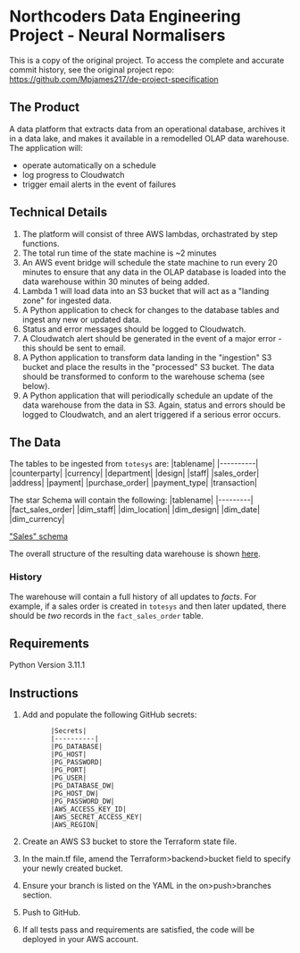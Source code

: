 # Northcoders Data Engineering Project - Neural Normalisers

This is a copy of the original project. To access the complete and accurate commit history, see the original project repo: https://github.com/Mpjames217/de-project-specification

## The Product

A data platform that extracts data from an operational database, archives it in a data lake, and makes it available in a remodelled OLAP data warehouse. The application will:
  - operate automatically on a schedule
  - log progress to Cloudwatch
  - trigger email alerts in the event of failures

## Technical Details

1. The platform will consist of three AWS lambdas, orchastrated by step functions.
1. The total run time of the state machine is ~2 minutes
1. An AWS event bridge will schedule the state machine to run every 20 minutes to ensure that any data in the OLAP database is loaded into the data warehouse within 30 minutes of being added.
1. Lambda 1 will load data into an S3 bucket that will act as a "landing zone" for ingested data.
1. A Python application to check for changes to the database tables and ingest any new or updated data. 
1. Status and error messages should be logged to Cloudwatch.
1. A Cloudwatch alert should be generated in the event of a major error - this should be sent to email.
1. A Python application to transform data landing in the "ingestion" S3 bucket and place the results in the "processed" S3 bucket. The data should be transformed to conform to the warehouse schema (see below). 
1. A Python application that will periodically schedule an update of the data warehouse from the data in S3. Again, status and errors should be logged to Cloudwatch, and an alert triggered if a serious error occurs.

## The Data

The tables to be ingested from `totesys` are:
|tablename|
|----------|
|counterparty|
|currency|
|department|
|design|
|staff|
|sales_order|
|address|
|payment|
|purchase_order|
|payment_type|
|transaction|

The star Schema will contain the following:
|tablename|
|---------|
|fact_sales_order|
|dim_staff|
|dim_location|
|dim_design|
|dim_date|
|dim_currency|

["Sales" schema](https://dbdiagram.io/d/637a423fc9abfc611173f637)

The overall structure of the resulting data warehouse is shown [here](https://dbdiagram.io/d/63a19c5399cb1f3b55a27eca).

### History
The warehouse will contain a full history of all updates to _facts_. For example, if a sales order is 
created in `totesys` and then later updated, there should be _two_ 
records in the `fact_sales_order` table.

## Requirements

Python Version 3.11.1

## Instructions
1. Add and populate the following GitHub secrets:

              |Secrets|
              |----------|
              |PG_DATABASE|
              |PG_HOST|
              |PG_PASSWORD|
              |PG_PORT|
              |PG_USER|
              |PG_DATABASE_DW|
              |PG_HOST_DW|
              |PG_PASSWORD_DW|
              |AWS_ACCESS_KEY_ID|
              |AWS_SECRET_ACCESS_KEY|
              |AWS_REGION|


2. Create an AWS S3 bucket to store the Terraform state file.

3. In the main.tf file, amend the Terraform>backend>bucket field to specify your newly created bucket.

4. Ensure your branch is listed on the YAML in the on>push>branches section.

5. Push to GitHub.

6. If all tests pass and requirements are satisfied, the code will be deployed in your AWS account.
